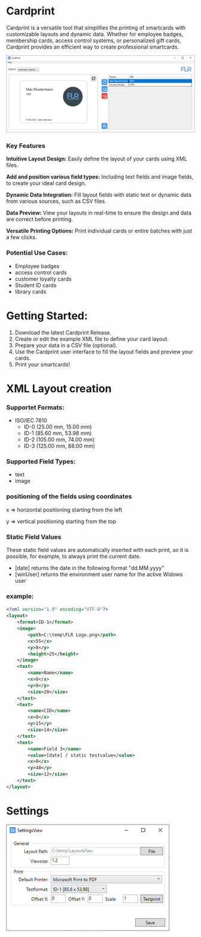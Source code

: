 # Cardprint
Cardprint is a versatile tool that simplifies the printing of smartcards with customizable layouts and dynamic data.
Whether for employee badges, membership cards, access control systems, or personalized gift cards, Cardprint provides an efficient way to create professional smartcards.

![Main View1](https://raw.githubusercontent.com/FlorianRedl/Cardprint/master/Screenshots/MainView1.png)

### Key Features
__Intuitive Layout Design:__ Easily define the layout of your cards using XML files. 

__Add and position various field types:__ Including text fields and image fields, to create your ideal card design.

__Dynamic Data Integration:__ Fill layout fields with static text or dynamic data from various sources, such as CSV files.

__Data Preview:__ View your layouts in real-time to ensure the design and data are correct before printing.

__Versatile Printing Options:__ Print individual cards or entire batches with just a few clicks.

### Potential Use Cases:
- Employee badges 
- access control cards
- customer loyalty cards
- Student ID cards
- library cards

# Getting Started:
1. Download the latest Cardprint Release.
2. Create or edit the example XML file to define your card layout.
3. Prepare your data in a CSV file (optional).
4. Use the Cardprint user interface to fill the layout fields and preview your cards.
5. Print your smartcards!

# XML Layout creation
### Supportet Formats:
- ISO/IEC 7810
  - ID-0 (25.00 mm, 15.00 mm)
  - ID-1 (85.60 mm, 53.98 mm)
  - ID-2 (105.00 mm, 74.00 mm)
  - ID-3 (125.00 mm, 88.00 mm)
### Supported Field Types:
- text
- image

### positioning of the fields using coordinates
x => horizontal positioning starting from the left

y => vertical positioning starting from the top

### Static Field Values
These static field values are automatically inserted with each print, so it is possible, for example, to always print the current date.
- [date] returns the date in the following format "dd.MM.yyyy"
- [winUser]  returns the environment user name for the active Widows user

### example:
```xml
<?xml version="1.0" encoding="UTF-8"?>
<layout>
    <format>ID-1</format>
    <image>
        <path>C:\temp\FLR Logo.png</path>
        <x>55</x>
        <y>8</y>
        <height>25</height>
    </image>
    <text>
        <name>Name</name>
        <x>8</x>
        <y>8</y>
        <size>20</size>
    </text>
    <text>
        <name>CID</name>
        <x>8</x>
        <y>15</y>
        <size>14</size>
    </text>
    <text>
        <name>Field 3</name>
        <value>[date] / static testvalue</value>
        <x>8</x>
        <y>48</y>
        <size>12</size>
    </text>
</layout>
```

# Settings
![Settings View](https://raw.githubusercontent.com/FlorianRedl/Cardprint/master/Screenshots/CardPrint_Settings.PNG)
